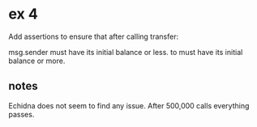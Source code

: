 # ex 4

Add assertions to ensure that after calling transfer:

msg.sender must have its initial balance or less.
to must have its initial balance or more.

## notes

Echidna does not seem to find any issue. After 500,000 calls everything passes.
